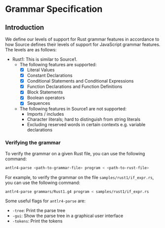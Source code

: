 # Grammar Specification

## Introduction

We define our levels of support for Rust grammar features in accordance to how Source defines their levels of support for JavaScript grammar features. The levels are as follows:

- Rust1: This is similar to Source1.
  - The following features are supported:
    - [x] Literal Values
    - [x] Constant Declarations
    - [x] Conditional Statements and Conditional Expressions
    - [x] Function Declarations and Function Definitions
    - [x] Block Statements
    - [x] Boolean operators
    - [x] Sequences
  - The following features in Source1 are not supported:
    - Imports / includes
    - Character literals; hard to distinguish from string literals
    - Excluding reserved words in certain contexts e.g. variable declarations


### Verifying the grammar

To verify the grammar on a given Rust file, you can use the following command:

```bash
antlr4-parse <path-to-grammar-file> program < <path-to-rust-file>
```

For example, to verify the grammar on the file `samples/rust1/if_expr.rs`, you can use the following command:

```bash
antlr4-parse grammars/Rust1.g4 program < samples/rust1/if_expr.rs
```

Some useful flags for `antlr4-parse` are:
- `-tree`: Print the parse tree
- `-gui`: Show the parse tree in a graphical user interface
- `-tokens`: Print the tokens

